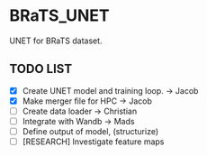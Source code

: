 # BRaTS_UNET
UNET for BRaTS dataset.


## TODO LIST
- [X] Create UNET model and training loop. -> Jacob
- [X] Make merger file for HPC -> Jacob
- [ ] Create data loader -> Christian
- [ ] Integrate with Wandb -> Mads
- [ ] Define output of model, (structurize)
- [ ] [RESEARCH] Investigate feature maps
